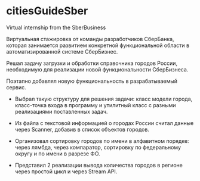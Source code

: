# citiesGuideSber
Virtual internship from the SberBusiness

Виртуальная стажировка от команды разработчиков СберБанка, которая занимается развитием конкретной функциональной области в автоматизированной системе СберБизнес. 

Решал задачу  загрузки и обработки справочника городов России, необходимую для реализации новой функциональности СберБизнеса.

Поэтапно добавлял новую функциональность в разрабатываемый сервис.

* Выбрал такую структуру для решения задачи: класс модели города, класс-точка входа в программу и утилитный класс с разными реализациями поставленных задач. 

* Из файла с текстовой информацией о городах России считал данные через Scanner, добавив в список объектов городов. 

* Организовал сортировку городов по имени в алфавитном порядке: через лямбда, через компаратор, сортировку по федеральному округу и по имени в разрезе ФО.

* Представил 2 реализации вывода количества городов в регионе через простой цикл и через Stream API.
